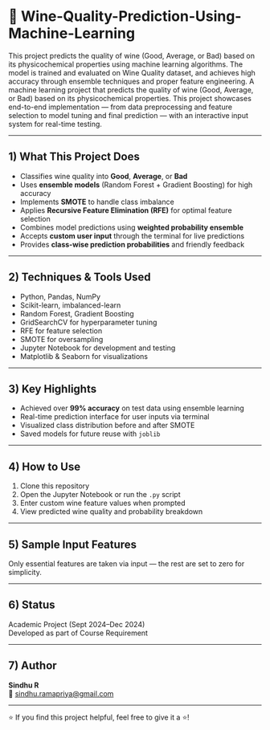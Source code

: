 # 🍷 Wine-Quality-Prediction-Using-Machine-Learning
This project predicts the quality of wine (Good, Average, or Bad) based on its physicochemical properties using  machine learning algorithms. The model is trained and evaluated on Wine Quality dataset, and achieves high accuracy through ensemble techniques and proper feature engineering.
A machine learning project that predicts the quality of wine (Good, Average, or Bad) based on its physicochemical properties. This project showcases end-to-end implementation — from data preprocessing and feature selection to model tuning and final prediction — with an interactive input system for real-time testing.

---

## 1) What This Project Does
- Classifies wine quality into **Good**, **Average**, or **Bad**
- Uses **ensemble models** (Random Forest + Gradient Boosting) for high accuracy
- Implements **SMOTE** to handle class imbalance
- Applies **Recursive Feature Elimination (RFE)** for optimal feature selection
- Combines model predictions using **weighted probability ensemble**
- Accepts **custom user input** through the terminal for live predictions
- Provides **class-wise prediction probabilities** and friendly feedback

---

## 2) Techniques & Tools Used
- Python, Pandas, NumPy
- Scikit-learn, imbalanced-learn
- Random Forest, Gradient Boosting
- GridSearchCV for hyperparameter tuning
- RFE for feature selection
- SMOTE for oversampling
- Jupyter Notebook for development and testing
- Matplotlib & Seaborn for visualizations

---

## 3) Key Highlights
- Achieved over **99% accuracy** on test data using ensemble learning
- Real-time prediction interface for user inputs via terminal
- Visualized class distribution before and after SMOTE
- Saved models for future reuse with `joblib`

---

## 4) How to Use
1. Clone this repository
2. Open the Jupyter Notebook or run the `.py` script
3. Enter custom wine feature values when prompted
4. View predicted wine quality and probability breakdown

---

## 5) Sample Input Features
Only essential features are taken via input — the rest are set to zero for simplicity.

---

## 6) Status
Academic Project (Sept 2024–Dec 2024)  
Developed as part of Course Requirement

---

## 7) Author
**Sindhu R**  
📧 sindhu.ramapriya@gmail.com  


---

⭐ If you find this project helpful, feel free to give it a ⭐!

